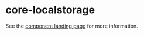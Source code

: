 core-localstorage
=================

See the [component landing page](http://polymer.github.io/core-localstorage) for more information.
